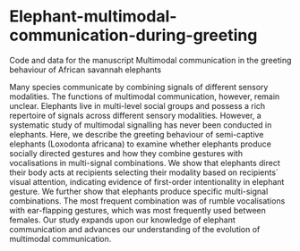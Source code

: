 # Elephant-multimodal-communication-during-greeting
Code and data for the manuscript Multimodal communication in the greeting behaviour of African savannah elephants 

Many species communicate by combining signals of different sensory modalities. The functions of multimodal communication, however, remain unclear. Elephants live in multi-level social groups and possess a rich repertoire of signals across different sensory modalities. However, a systematic study of multimodal signalling has never been conducted in elephants. Here, we describe the greeting behaviour of semi-captive elephants (Loxodonta africana) to examine whether elephants produce socially directed gestures and how they combine gestures with vocalisations in multi-signal combinations. We show that elephants direct their body acts at recipients selecting their modality based on recipients´ visual attention, indicating evidence of first-order intentionality in elephant gesture. We further show that elephants produce specific multi-signal combinations. The most frequent combination was of rumble vocalisations with ear-flapping gestures, which was most frequently used between females. Our study expands upon our knowledge of elephant communication and advances our understanding of the evolution of multimodal communication. 
